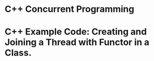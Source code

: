 # C++ Concurrent Programming
# C++ Example Code: Creating and Joining a Thread with Functor in a Class.
